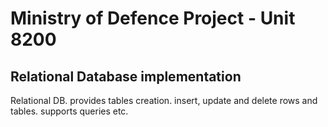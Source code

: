 # Ministry of Defence Project - Unit 8200
## Relational Database implementation

Relational DB. provides tables creation. insert, update and delete rows and tables. supports queries etc.

